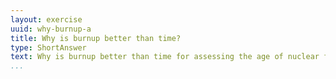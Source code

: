 ```yaml
---
layout: exercise
uuid: why-burnup-a
title: Why is burnup better than time?
type: ShortAnswer
text: Why is burnup better than time for assessing the age of nuclear fuel in a reactor?
...
```

